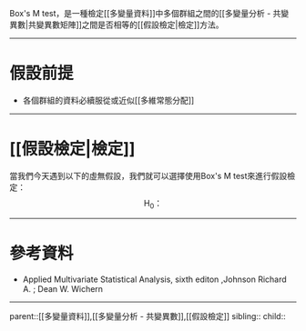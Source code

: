 Box's M test，是一種檢定[[多變量資料]]中多個群組之間的[[多變量分析 - 共變異數|共變異數矩陣]]之間是否相等的[[假設檢定|檢定]]方法。
- - -
# 假設前提
- 各個群組的資料必續服從或近似[[多維常態分配]]
- - -
# [[假設檢定|檢定]]
當我們今天遇到以下的虛無假設，我們就可以選擇使用Box's M test來進行假設檢定：
$$
\text{H}_0：
$$
- - -
# 參考資料
- Applied Multivariate Statistical Analysis, sixth editon ,Johnson Richard A. ;  Dean W. Wichern
- - -
parent::[[多變量資料]],[[多變量分析 - 共變異數]],[[假設檢定]]
sibling::
child::